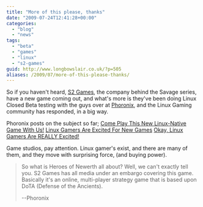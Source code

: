 ```yaml
---
title: "More of this please, thanks"
date: "2009-07-24T12:41:28+00:00"
categories: 
  - "blog"
  - "news"
tags: 
  - "beta"
  - "games"
  - "linux"
  - "s2-games"
guid: http://www.longbowslair.co.uk/?p=505
aliases: /2009/07/more-of-this-please-thanks/
---
```


So if you haven't heard, [S2 Games](http://www.s2games.com/), the company behind the Savage series, have a new game coming out, and what's more is they've been doing Linux Closed Beta testing with the guys over at [Phoronix](http://www.phoronix.com/), and the Linux Gaming community has responded, in a big way.

Phoronix posts on the subject so far;
[Come Play This New Linux-Native Game With Us!](http://www.phoronix.com/scan.php?page=news_item&px=NzM5Nw) [Linux Gamers Are Excited For New Games](http://www.phoronix.com/scan.php?page=news_item&px=NzM5OQ) [Okay, Linux Gamers Are REALLY Excited!](http://www.phoronix.com/scan.php?page=news_item&px=NzQwMg)

Game studios, pay attention. Linux gamer's exist, and there are many of them, and they move with surprising force, (and buying power).

> So what is Heroes of Newerth all about? Well, we can't exactly tell you. S2 Games has all media under an embargo covering this game. Basically it's an online, multi-player strategy game that is based upon DoTA (Defense of the Ancients).
> 
> \--Phoronix
